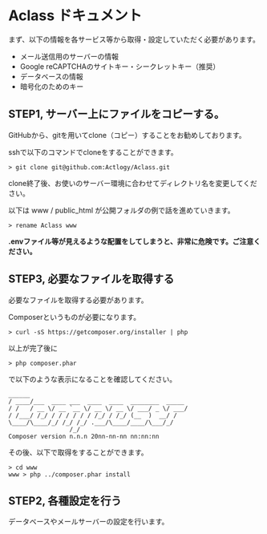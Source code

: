 # Aclass ドキュメント

まず、以下の情報を各サービス等から取得・設定していただく必要があります。

- メール送信用のサーバーの情報
- Google reCAPTCHAのサイトキー・シークレットキー（推奨）
- データベースの情報
- 暗号化のためのキー

## STEP1, サーバー上にファイルをコピーする。

GitHubから、gitを用いてclone（コピー）することをお勧めしております。

sshで以下のコマンドでcloneをすることができます。

```ssh
> git clone git@github.com:Actlogy/Aclass.git
```

clone終了後、お使いのサーバー環境に合わせてディレクトリ名を変更してください。

以下は www / public_html が公開フォルダの例で話を進めていきます。

```ssh
> rename Aclass www
```

**.envファイル等が見えるような配置をしてしまうと、非常に危険です。ご注意ください。**

## STEP3, 必要なファイルを取得する

必要なファイルを取得する必要があります。

Composerというものが必要になります。
```ssh
> curl -sS https://getcomposer.org/installer | php
```

以上が完了後に
```ssh
> php composer.phar
```
で以下のような表示になることを確認してください。

```ssh
______
/ ____/___  ____ ___  ____  ____  ________  _____
/ /   / __ \/ __ `__ \/ __ \/ __ \/ ___/ _ \/ ___/
/ /___/ /_/ / / / / / / /_/ / /_/ (__  )  __/ /
\____/\____/_/ /_/ /_/ .___/\____/____/\___/_/
                 /_/
Composer version n.n.n 20nn-nn-nn nn:nn:nn
```

その後、以下で取得をすることができます。

```ssh
> cd www
www > php ../composer.phar install
```

## STEP2, 各種設定を行う

データベースやメールサーバーの設定を行います。
